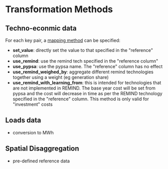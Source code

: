 # Transformation Methods

## Techno-econmic data

For each key pair, a [mapping method](../objects#mapping-table) can be specified:

- **set_value**: directly set the value to that specified in the "reference" column
- **use_remind**: use the remind tech specified in the "reference column"
- **use_pypsa**: use the pypsa name. The "reference" column has no effect
- **use_remind_weighed_by**: aggregate different remind technologies together using a weight (eg generation share)
- **use_remind_with_learning_from**: this is intended for technologies that are not implemented in REMIND. The base year cost will be set from pypsa and the cost will decrease in time as per the REMIND technology specified in the "reference" column. This method is only valid for "investment" costs

## Loads data
- conversion to MWh

## Spatial Disaggregation
- pre-defined reference data
